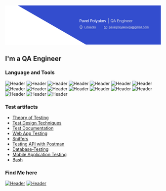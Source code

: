 <!--
**December14/December14** is a ✨ _special_ ✨ repository because its `README.md` (this file) appears on your GitHub profile.

Here are some ideas to get you started:

- 🔭 I’m currently working on ...
- 🌱 I’m currently learning ...
- 👯 I’m looking to collaborate on ...
- 🤔 I’m looking for help with ...
- 💬 Ask me about ...
- 📫 How to reach me: ...
- 😄 Pronouns: ...
- ⚡ Fun fact: ...
-->

[![Header](https://github.com/December14/December14/blob/main/assets/Git%20Banner%20Template%20(Community).png)](https://www.linkedin.com/in/pavel-polyakov-qa/)
## I'm a QA Engineer
<!--## A creator of "Artsiom Rusau QA Life" Youtube channel 
## My CV
[Link to my CV](https://drive.google.com/file/d/1HaeXlUL-Wttj7Vw5niHmE1ggbuYMVVBs/view?usp=sharing/)
-->


### Language and Tools
![Header](https://img.shields.io/badge/Trello-090909?style=for-the-badge&logo=trello&logoColor=136be1)
![Header](https://img.shields.io/badge/Postman-090909?style=for-the-badge&logo=postman&logoColor=f76935)
![Header](https://img.shields.io/badge/Swagger-090909?style=for-the-badge&logo=swagger&logoColor=7ede2b)
![Header](https://img.shields.io/badge/Github-090909?style=for-the-badge&logo=github&logoColor=8cc4d7)
![Header](https://img.shields.io/badge/Figma-090909?style=for-the-badge&logo=figma&logoColor=7d5fa6)
![Header](https://img.shields.io/badge/VirtualBox-090909?style=for-the-badge&logo=virtualbox&logoColor=f7f7f7)
![Header](https://img.shields.io/badge/MySQL-090909?style=for-the-badge&logo=mysql&logoColor=00618a)
![Header](https://img.shields.io/badge/DevTools-090909?style=for-the-badge&logo=googlechrome&logoColor=2674f2)
![Header](https://img.shields.io/badge/Jira-090909?style=for-the-badge&logo=Jira&logoColor=2674f2)
![Header](https://img.shields.io/badge/AndroidStudio-090909?style=for-the-badge&logo=androidstudio&logoColor=3ad07d)
![Header](https://img.shields.io/badge/Xcode-090909?style=for-the-badge&logo=xcode&logoColor=4aa73c)
![Header](https://img.shields.io/badge/VisualStudioCode-090909?style=for-the-badge&logo=visualstudiocode&logoColor=4aa73c)
![Header](https://img.shields.io/badge/TestRail-090909?style=for-the-badge&logo=testrail&logoColor=4aa73c)
![Header](https://img.shields.io/badge/Fiddler-090909?style=for-the-badge&logo=fiddler&logoColor=8cc4d7)
![Header](https://img.shields.io/badge/CharlesProxy-090909?style=for-the-badge&logo=charlesproxy&logoColor=8cc4d7)
![Header](https://img.shields.io/badge/Qase-090909?style=for-the-badge&logo=qase&logoColor=0074d0)
![Header](https://img.shields.io/badge/YouTrack-090909?style=for-the-badge&logo=youtrack&logoColor=4aa73c)

### Test artifacts

- [Theory of Testing](https://github.com/December14/Theory-of-Testing)
- [Test Design Techniques](https://github.com/December14/Test-Design-Techniques)
- [Test Documentation](https://github.com/December14/Test-Documentation)
- [Web App Testing](https://github.com/December14/Web-App-Testing)
- [Sniffers](https://github.com/December14/Sniffers)
- [Testing API with Postman](https://github.com/December14/API-Testing-using-Postman)
- [Database-Testing](https://github.com/December14/Database-Testing)
- [Mobile Application Testing](https://github.com/December14/Mobile-Application-Testing)
- [Bash](https://github.com/December14/Bash/blob/main/README.md)

### Find Me here

[![Header](https://img.shields.io/badge/Telegram-090909?style=for-the-badge&logo=telegram&logoColor=31a5db)](https://t.me/pablo7074)
[![Header](https://img.shields.io/badge/Linkedin-090909?style=for-the-badge&logo=linkedin&logoColor=0073b1)](https://www.linkedin.com/in/pavel-polyakov-qa/)

